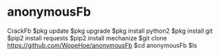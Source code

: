 # anonymousFb
CrackFb
$pkg update
$pkg upgrade
$pkg install python2
$pkg install git
$pip2 install requests
$pip2 install mechanize
$git clone https://github.com/WopeHoe/anonymousFb
$cd anonymousFb
$ls
